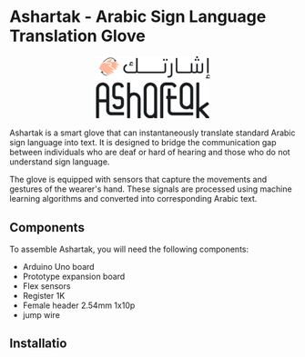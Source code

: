 # Ashartak - Arabic Sign Language Translation Glove 

<p align="center">
<img width="200px"  src="img/logo.png"  alt="Ashartak Logo"> 
</p>

Ashartak is a smart glove that can instantaneously translate standard Arabic sign language into text. It is designed to bridge the communication gap between individuals who are deaf or hard of hearing and those who do not understand sign language.

The glove is equipped with sensors that capture the movements and gestures of the wearer's hand. These signals are processed using machine learning algorithms and converted into corresponding Arabic text. 

## Components
To assemble Ashartak, you will need the following components:

- Arduino Uno board
- Prototype expansion board
- Flex sensors
- Register 1K
- Female header 2.54mm 1x10p
- jump wire

 ## Installatio
 
